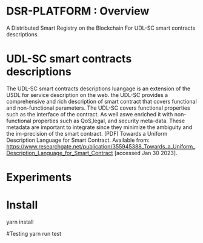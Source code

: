 # DSR-PLATFORM : Overview
A Distributed Smart Registry on the Blockchain For UDL-SC smart contracts descriptions. 
# UDL-SC smart contracts descriptions
 The UDL-SC smart contracts descriptions luangage is an extension of the USDL for service description on the web. the UDL-SC provides a comprehensive and rich description of smart contract that covers functional and non-functional parameters. The UDL-SC covers functional properties such as the interface of the contract. As well aswe enriched it with non-functional properties such as QoS,legal, and security meta-data. These metadata are important to integrate since they minimize the ambiguity and the im-precision of the smart contract.
(PDF) Towards a Uniform Description Language for Smart Contract. Available from: https://www.researchgate.net/publication/355945388_Towards_a_Uniform_Description_Language_for_Smart_Contract [accessed Jan 30 2023].
# Experiments
# Install
yarn install

#Testing
yarn run test
